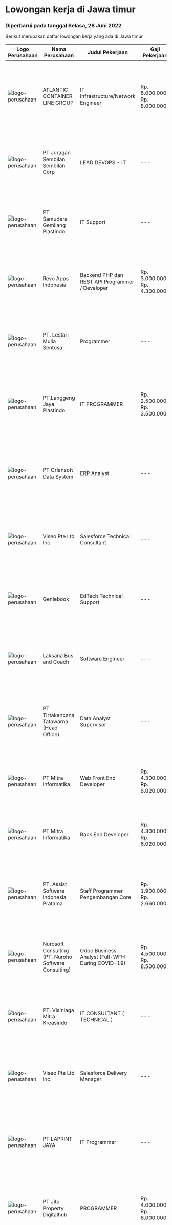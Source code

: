 
  # Lowongan kerja di Jawa timur

  ### Diperbarui pada tanggal Selasa, 28 Juni 2022

  Berikut merupakan daftar lowongan kerja yang ada di Jawa timur

  |Logo Perusahaan | Nama Perusahaan | Judul Pekerjaan | Gaji Pekerjaan | Lokasi | Deskripsi | Tanggal diunggah | Pranala |
  | -------------- | --------------- | --------------- | --------- | --------- | -------------- | ------- | ----------- |
  |![logo-perusahaan](https://image-service-cdn.seek.com.au/84fe9c125a0def04763799eaab9594d1de0ccfab/ee4dce1061f3f616224767ad58cb2fc751b8d2dc)|ATLANTIC CONTAINER LINE GROUP|IT Infrastructure/Network Engineer|Rp. 6.000.000-Rp. 8.000.000|Surabaya|Opportunity The advancement of technology is needed to encourage productivity, collaboration to deliver good services to customers. Join us and be a...|Selasa, 28 Juni 2022|https://www.jobstreet.co.id/id/job/it-infrastructure-network-engineer-3935653?token=0~c0a378db-82ed-4ae9-9b73-922c9d22ce5d&sectionRank=1&jobId=jobstreet-id-job-3935653|
|![logo-perusahaan](https://image-service-cdn.seek.com.au/509e525881096fde1ea7ddc0f45958e6074c7587/ee4dce1061f3f616224767ad58cb2fc751b8d2dc)|PT Juragan Sembilan Sembilan Corp|LEAD DEVOPS - IT|---|Malang|Degree in Information Technology or computer science 5 years experience in Devops 3 years experience in cloud Environtment (GCP, AWS, Azure and...|Minggu, 26 Juni 2022|https://www.jobstreet.co.id/id/job/lead-devops-it-3923835?token=0~c0a378db-82ed-4ae9-9b73-922c9d22ce5d&sectionRank=2&jobId=jobstreet-id-job-3923835|
|![logo-perusahaan](https://image-service-cdn.seek.com.au/1c0649b55867abfd30c830dbd9e6e17e54e78aa5/ee4dce1061f3f616224767ad58cb2fc751b8d2dc)|PT Samudera Gemilang Plastindo|IT Support|---|Jawa Timur|Kualifikasi Maksimal usia 35 tahun Pendidikan minimal D3/S1 Jurusan Komputer/ Informatika Minimal memiliki 1 tahun pengalaman kerja di bidang yang...|Sabtu, 25 Juni 2022|https://www.jobstreet.co.id/id/job/it-support-3933693?token=0~c0a378db-82ed-4ae9-9b73-922c9d22ce5d&sectionRank=3&jobId=jobstreet-id-job-3933693|
|![logo-perusahaan](https://image-service-cdn.seek.com.au/20686233b81726a35b4838a06db4df490350defc/ee4dce1061f3f616224767ad58cb2fc751b8d2dc)|Revo Apps Indonesia|Backend PHP dan REST API Programmer / Developer|Rp. 3.000.000-Rp. 4.300.000|Surabaya|Ayo bergabung di REVO APPS untuk membangun ecommerce / toko online / marketplace untuk masa depan yang jelas dan terjamin.Deskripsi Pekerjaan :...|Senin, 27 Juni 2022|https://www.jobstreet.co.id/id/job/backend-php-dan-rest-api-programmer-developer-3934262?token=0~c0a378db-82ed-4ae9-9b73-922c9d22ce5d&sectionRank=4&jobId=jobstreet-id-job-3934262|
|![logo-perusahaan](https://image-service-cdn.seek.com.au/6340810020c6ac51e62e122dc7bf15342d58b15c/ee4dce1061f3f616224767ad58cb2fc751b8d2dc)|PT. Lestari Mulia Sentosa|Programmer|---|Sidoarjo|Usia maksimal 30 tahun Kandidat harus memiliki setidaknya Gelar Sarjana di Segala Jurusan dengan IPK minimal 3.00 Setidaknya memiliki 2 tahun...|Sabtu, 25 Juni 2022|https://www.jobstreet.co.id/id/job/programmer-3923218?token=0~c0a378db-82ed-4ae9-9b73-922c9d22ce5d&sectionRank=5&jobId=jobstreet-id-job-3923218|
|![logo-perusahaan](https://image-service-cdn.seek.com.au/aed41fd0667f116494fd7a49f9152f449f806b3d/ee4dce1061f3f616224767ad58cb2fc751b8d2dc)|PT.Langgeng Jaya Plastindo|IT PROGRAMMER|Rp. 2.500.000-Rp. 3.500.000|Gresik|Requirements: Diploma/bachelor's degree in engineering computer, computer science/information technology or equivalent Minimum 2 years professional...|Sabtu, 25 Juni 2022|https://www.jobstreet.co.id/id/job/it-programmer-3914808?token=0~c0a378db-82ed-4ae9-9b73-922c9d22ce5d&sectionRank=6&jobId=jobstreet-id-job-3914808|
|![logo-perusahaan](https://image-service-cdn.seek.com.au/a4b7314bc64b1e8b1ea0cb6439f456cb457c8381/ee4dce1061f3f616224767ad58cb2fc751b8d2dc)|PT Orlansoft Data System|ERP Analyst|---|Surabaya|Deskripsi pekerjaan: Membuat dokumen software requirement berdasarkan kebutuhan proses bisnis untuk pengembangan Orlansoft ERP Mengevaluasi proses...|Minggu, 26 Juni 2022|https://www.jobstreet.co.id/id/job/erp-analyst-3923958?token=0~c0a378db-82ed-4ae9-9b73-922c9d22ce5d&sectionRank=7&jobId=jobstreet-id-job-3923958|
|![logo-perusahaan](https://image-service-cdn.seek.com.au/2c0ff2b4c2f2f7740a18ae2fc777d4070604a805/ee4dce1061f3f616224767ad58cb2fc751b8d2dc)|Viseo Pte Ltd Inc.|Salesforce Technical Consultant|---|Surabaya|Responsibilities Design and implement business technology solutions in Salesforce.com Design and develop custom solutions on the force.com platform...|Senin, 27 Juni 2022|https://www.jobstreet.co.id/id/job/salesforce-technical-consultant-9623050/origin/sg?token=0~c0a378db-82ed-4ae9-9b73-922c9d22ce5d&sectionRank=8&jobId=jobstreet-sg-job-9623050|
|![logo-perusahaan](https://image-service-cdn.seek.com.au/533dfca0548429794785a13cc75e82c4e4ec7b73/ee4dce1061f3f616224767ad58cb2fc751b8d2dc)|Geniebook|EdTech Technical Support|---|Surabaya|Loved by over 150,000 users, Geniebook is Singapore’s largest online learning platform for English, Mathematics and Science (EMS) syllabus. From...|Minggu, 26 Juni 2022|https://www.jobstreet.co.id/id/job/edtech-technical-support-9664587/origin/sg?token=0~c0a378db-82ed-4ae9-9b73-922c9d22ce5d&sectionRank=9&jobId=jobstreet-sg-job-9664587|
|![logo-perusahaan](https://image-service-cdn.seek.com.au/eda31c4e971ef23c8fd04f8aeabf8afb4f36f330/ee4dce1061f3f616224767ad58cb2fc751b8d2dc)|Laksana Bus and Coach|Software Engineer|---|Jawa Tengah|With more than 40 years of bus and coach building, LAKSANA has provided Indonesia with a safe and reliable means of transportation. You can find...|Minggu, 26 Juni 2022|https://www.jobstreet.co.id/id/job/software-engineer-3919023?token=0~c0a378db-82ed-4ae9-9b73-922c9d22ce5d&sectionRank=10&jobId=jobstreet-id-job-3919023|
|![logo-perusahaan](https://image-service-cdn.seek.com.au/454b279b09c2c94aad59ede07b497b02ce710fc2/ee4dce1061f3f616224767ad58cb2fc751b8d2dc)|PT Tirtakencana Tatawarna (Head Office)|Data Analyst Supervisor|---|Surabaya|Kualifikasi: Pendidikan minimal S1 bidang Informatika Memiliki pengalaman minimal 2 tahun di dalam bidang analisa data. Memiliki kemampuan di dalam...|Senin, 27 Juni 2022|https://www.jobstreet.co.id/id/job/data-analyst-supervisor-3935109?token=0~c0a378db-82ed-4ae9-9b73-922c9d22ce5d&sectionRank=11&jobId=jobstreet-id-job-3935109|
|![logo-perusahaan](https://image-service-cdn.seek.com.au/f41a3a3e89984f2dabec38a3b33e4fa0e4b94970/ee4dce1061f3f616224767ad58cb2fc751b8d2dc)|PT Mitra Informatika|Web Front End Developer|Rp. 4.300.000-Rp. 6.020.000|Surabaya|About Mitra InformatikaMitra Informatika is an IT company based in Surabaya that positioning itself to become the market leader in providing...|Senin, 27 Juni 2022|https://www.jobstreet.co.id/id/job/web-front-end-developer-3935596?token=0~c0a378db-82ed-4ae9-9b73-922c9d22ce5d&sectionRank=12&jobId=jobstreet-id-job-3935596|
|![logo-perusahaan](https://image-service-cdn.seek.com.au/f41a3a3e89984f2dabec38a3b33e4fa0e4b94970/ee4dce1061f3f616224767ad58cb2fc751b8d2dc)|PT Mitra Informatika|Back End Developer|Rp. 4.300.000-Rp. 6.020.000|Surabaya|About Mitra Informatika Mitra Informatika is an IT company based in Surabaya that positioning itself to become the market leader in providing...|Senin, 27 Juni 2022|https://www.jobstreet.co.id/id/job/back-end-developer-3935578?token=0~c0a378db-82ed-4ae9-9b73-922c9d22ce5d&sectionRank=13&jobId=jobstreet-id-job-3935578|
|![logo-perusahaan](https://image-service-cdn.seek.com.au/77ec57116071dfa7843ef9d5feb2f91e4948cbf6/ee4dce1061f3f616224767ad58cb2fc751b8d2dc)|PT. Assist Software Indonesia Pratama|Staff Programmer Pengembangan Core|Rp. 1.900.000-Rp. 2.660.000|Malang|Research dan Development Program (Bagian R&amp;D). Support dan Maintenance Program (Bagian Deployment). Kunjungan Ke Customer Apabila Ada Perintah...|Senin, 27 Juni 2022|https://www.jobstreet.co.id/id/job/staff-programmer-pengembangan-core-3933994?token=0~c0a378db-82ed-4ae9-9b73-922c9d22ce5d&sectionRank=14&jobId=jobstreet-id-job-3933994|
|![logo-perusahaan](https://image-service-cdn.seek.com.au/80d9f9357b1a2e56b4a86927c47c40f644df9ce9/ee4dce1061f3f616224767ad58cb2fc751b8d2dc)|Nurosoft Consulting (PT. Nuroho Software Consulting)|Odoo Business Analyst (Full-WFH During COVID-19)|Rp. 4.500.000-Rp. 8.500.000|Surabaya|Responsibilities Analyze customer business processes, write specifications, and suggest solutions Implement the agreed solutions Write test cases and...|Minggu, 26 Juni 2022|https://www.jobstreet.co.id/id/job/odoo-business-analyst-full-wfh-during-covid-19-3924492?token=0~c0a378db-82ed-4ae9-9b73-922c9d22ce5d&sectionRank=15&jobId=jobstreet-id-job-3924492|
|![logo-perusahaan](https://image-service-cdn.seek.com.au/30e692df7d9ffc6457172774d3c36430665c3959/ee4dce1061f3f616224767ad58cb2fc751b8d2dc)|PT. Visiniaga Mitra Kreasindo|IT CONSULTANT ( TECHNICAL )|---|Surabaya|Kualifikasi yang harus dimiliki pelamar adalah : Lulusan S1 / D3 terkait Pengalaman min. 3 tahun bidang solusi jaringan Paham Linux dan CLOUD Paham...|Jumat, 24 Juni 2022|https://www.jobstreet.co.id/id/job/it-consultant-technical-3912237?token=0~c0a378db-82ed-4ae9-9b73-922c9d22ce5d&sectionRank=16&jobId=jobstreet-id-job-3912237|
|![logo-perusahaan](https://image-service-cdn.seek.com.au/2c0ff2b4c2f2f7740a18ae2fc777d4070604a805/ee4dce1061f3f616224767ad58cb2fc751b8d2dc)|Viseo Pte Ltd Inc.|Salesforce Delivery Manager|---|Surabaya|Responsibilities Lead, coach, and support delivery teams. Ensuring the team follows Salesforce best practice to consistently deliver excellence....|Senin, 27 Juni 2022|https://www.jobstreet.co.id/id/job/salesforce-delivery-manager-9623053/origin/sg?token=0~c0a378db-82ed-4ae9-9b73-922c9d22ce5d&sectionRank=17&jobId=jobstreet-sg-job-9623053|
|![logo-perusahaan](https://image-service-cdn.seek.com.au/52ef4afb9b12e9a943d6f98618c9fd87475c1900/ee4dce1061f3f616224767ad58cb2fc751b8d2dc)|PT LAPRINT JAYA|IT Programmer|---|Surabaya|Membuat aplikasi Web/ Mobile baik offline maupun online untuk segala keperluan perkantoran Melakukan percobaan menjalankan program dan aplikasi...|Jumat, 24 Juni 2022|https://www.jobstreet.co.id/id/job/it-programmer-3921205?token=0~c0a378db-82ed-4ae9-9b73-922c9d22ce5d&sectionRank=18&jobId=jobstreet-id-job-3921205|
|![logo-perusahaan](https://image-service-cdn.seek.com.au/7e0807650c9cb44b0ca6a9e392b8c1588db8abe6/ee4dce1061f3f616224767ad58cb2fc751b8d2dc)|PT Jitu Property Digitalhub|PROGRAMMER|Rp. 4.000.000-Rp. 6.000.000|Malang|Web / Full Stack Developer – KOTA MALANGExcelsoft Technology adalah perusahaan yang bergerak di bidang Software Engineering, Consulting, dan...|Jumat, 24 Juni 2022|https://www.jobstreet.co.id/id/job/programmer-3921114?token=0~c0a378db-82ed-4ae9-9b73-922c9d22ce5d&sectionRank=19&jobId=jobstreet-id-job-3921114|
|![logo-perusahaan](https://image-service-cdn.seek.com.au/2af8b146c853b9c417946dab68ed8a8b2cdb93d9/ee4dce1061f3f616224767ad58cb2fc751b8d2dc)|PT Inti Data Utama|SAP Business One Consultant|---|Surabaya|Responsible for implementing SAP Business One product  General Requirements: Graduated from Accounting, Engineering or IT major Minimum have 3 years...|Senin, 27 Juni 2022|https://www.jobstreet.co.id/id/job/sap-business-one-consultant-3934691?token=0~c0a378db-82ed-4ae9-9b73-922c9d22ce5d&sectionRank=20&jobId=jobstreet-id-job-3934691|
|![logo-perusahaan](https://image-service-cdn.seek.com.au/533dfca0548429794785a13cc75e82c4e4ec7b73/ee4dce1061f3f616224767ad58cb2fc751b8d2dc)|Geniebook|EdTech Product Management Associate - IT Engineering|---|Surabaya|Loved by over 150,000 users, Geniebook is Singapore’s largest online learning platform for English, Mathematics and Science (EMS) syllabus. From...|Kamis, 23 Juni 2022|https://www.jobstreet.co.id/id/job/edtech-product-management-associate-it-engineering-9653397/origin/sg?token=0~c0a378db-82ed-4ae9-9b73-922c9d22ce5d&sectionRank=21&jobId=jobstreet-sg-job-9653397|
|![logo-perusahaan](https://i.ibb.co/sqvTCh9/112815900-stock-vector-no-image-available-icon-flat-vector.webp)|PT Amber Solusi Internasional|Fresh Graduate IT Analyst|---|Jakarta Raya|In this role you will: Actively involved in business requirement analysis/user stories Meet with business users throughout the organization to...|Jumat, 24 Juni 2022|https://www.jobstreet.co.id/id/job/fresh-graduate-it-analyst-3932887?token=0~c0a378db-82ed-4ae9-9b73-922c9d22ce5d&sectionRank=22&jobId=jobstreet-id-job-3932887|
|![logo-perusahaan](https://image-service-cdn.seek.com.au/00e5992cca570ad9bfda28850b19da92e7cf5254/ee4dce1061f3f616224767ad58cb2fc751b8d2dc)|ATLANTIC CONTAINER LINE GROUP|Fullstack Developer|Rp. 6.000.000-Rp. 10.000.000|Surabaya|The advancement of technology is needed to encourage productivity, collaboration to deliver good services to customers. Join us and be a part of our...|Senin, 27 Juni 2022|https://www.jobstreet.co.id/id/job/fullstack-developer-3934127?token=0~c0a378db-82ed-4ae9-9b73-922c9d22ce5d&sectionRank=23&jobId=jobstreet-id-job-3934127|
|![logo-perusahaan](https://image-service-cdn.seek.com.au/b8528c389ba1b59ec14f571684d5a518b5b2a7b1/ee4dce1061f3f616224767ad58cb2fc751b8d2dc)|PT Visi Multimedia Aditama|Web Programmer|Rp. 5.000.000-Rp. 10.000.000|Malang|Requirements: Candidate must possess at least a Diploma, Bachelor's Degree, Art/ Design/ Creative Multimedia, Computer Science/Information Technology,...|Jumat, 24 Juni 2022|https://www.jobstreet.co.id/id/job/web-programmer-3932492?token=0~c0a378db-82ed-4ae9-9b73-922c9d22ce5d&sectionRank=24&jobId=jobstreet-id-job-3932492|
|![logo-perusahaan](https://image-service-cdn.seek.com.au/83c26b43889a253840483d619b65e1d1aa5f0fed/ee4dce1061f3f616224767ad58cb2fc751b8d2dc)|PT. TEMAS TBK|IT Developer|---|Jakarta Raya|JOB Vacancy PT. TEMAS, Tbk and SubsidiariesUrgently Needed, for (PT. Temas Tbk.)placement in North Jakarta and Surabaya.Positions :IT Web...|Kamis, 23 Juni 2022|https://www.jobstreet.co.id/id/job/it-developer-3920080?token=0~c0a378db-82ed-4ae9-9b73-922c9d22ce5d&sectionRank=25&jobId=jobstreet-id-job-3920080|
|![logo-perusahaan](https://image-service-cdn.seek.com.au/daa04274980a8a4bbf6837fc046fe2e5810cfe2a/ee4dce1061f3f616224767ad58cb2fc751b8d2dc)|PT Global industri Teknologi Solusi|Teknisi IT|---|Surabaya|INSTALASI JARINGAN KABEL, NIRKABEL DAN MANAJEMEN JARINGAN INSTALASI, SETING SERVER DAN WORKSTATION PEMELIHARAAN INFRASTRUKTUR YANG ADA|Rabu, 22 Juni 2022|https://www.jobstreet.co.id/id/job/teknisi-it-3929737?token=0~c0a378db-82ed-4ae9-9b73-922c9d22ce5d&sectionRank=26&jobId=jobstreet-id-job-3929737|
|![logo-perusahaan](https://i.ibb.co/sqvTCh9/112815900-stock-vector-no-image-available-icon-flat-vector.webp)|PT.Rajawali Wirabuana Sakti|Software Developer|---|Surabaya|Informasi Umum:Kandidat diharapkan bersedia untuk ditempatkan pada lokasi kerja Surabaya, Jawa Timur.Kualifikasi: Minimum pendidikan SMK atau D3...|Jumat, 24 Juni 2022|https://www.jobstreet.co.id/id/job/software-developer-3913404?token=0~c0a378db-82ed-4ae9-9b73-922c9d22ce5d&sectionRank=27&jobId=jobstreet-id-job-3913404|
|![logo-perusahaan](https://image-service-cdn.seek.com.au/82b75efcba87cd726beaad8112ac3955c5c4af13/ee4dce1061f3f616224767ad58cb2fc751b8d2dc)|PT Suparma Tbk|Software Development Supervisor|Rp. 5.000.000-Rp. 7.000.000|Surabaya|Merencanakan dan menentukan scope dari project pembuatan software sesuai dengan kebutuhan perusahaan dan management Mengkoordinir, memonitor dan...|Jumat, 24 Juni 2022|https://www.jobstreet.co.id/id/job/software-development-supervisor-3920267?token=0~c0a378db-82ed-4ae9-9b73-922c9d22ce5d&sectionRank=28&jobId=jobstreet-id-job-3920267|
|![logo-perusahaan](https://image-service-cdn.seek.com.au/74c2b8b81d52a50affff55bcbc8d6017de2fb283/ee4dce1061f3f616224767ad58cb2fc751b8d2dc)|Suhartono Tjokro Grup|Mobile Programmer|Rp. 5.000.000-Rp. 7.000.000|Surabaya|Kualifikasi : Pendidikan minimal SMK dengan pengalaman minimal 5 tahun Pendidikan S1 Sistem / Teknik Informatika dengan pengalaman minimal 3 tahun...|Sabtu, 25 Juni 2022|https://www.jobstreet.co.id/id/job/mobile-programmer-3914677?token=0~c0a378db-82ed-4ae9-9b73-922c9d22ce5d&sectionRank=29&jobId=jobstreet-id-job-3914677|
|![logo-perusahaan](https://image-service-cdn.seek.com.au/89a4b4d8e6af0c01c230c2b1f638fbea996731cb/ee4dce1061f3f616224767ad58cb2fc751b8d2dc)|PT Sentra Vidya Utama|System Analyst|Rp. 7.000.000-Rp. 10.000.000|Surabaya|Deploy, maintain, and troubleshoot core business applications, including application servers, associated hardware, endpoints, and databases Meet and...|Jumat, 24 Juni 2022|https://www.jobstreet.co.id/id/job/system-analyst-3933059?token=0~c0a378db-82ed-4ae9-9b73-922c9d22ce5d&sectionRank=30&jobId=jobstreet-id-job-3933059|


  [Kembali ke daftar lowongan kerja 🔙](../README.md#daftar-lowongan-kerja)
  
